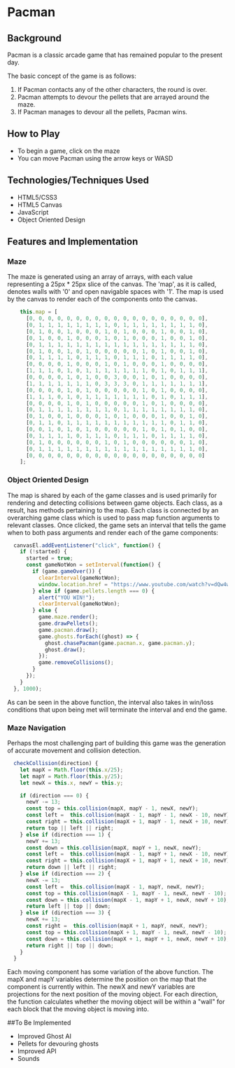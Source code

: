 # Pacman

## Background

Pacman is a classic arcade game that has remained popular to the present day. 

The basic concept of the game is as follows:

1. If Pacman contacts any of the other characters, the round is over.
2. Pacman attempts to devour the pellets that are arrayed around the maze.
3. If Pacman manages to devour all the pellets, Pacman wins.

## How to Play

- To begin a game, click on the maze
- You can move Pacman using the arrow keys or WASD

## Technologies/Techniques Used

- HTML5/CSS3
- HTML5 Canvas
- JavaScript
- Object Oriented Design

## Features and Implementation

### Maze

The maze is generated using an array of arrays, with each value representing a 25px * 25px slice of the canvas. The 'map', as it is called, denotes walls with '0' and open navigable spaces with '1'. The map is used by the canvas to render each of the components onto the canvas. 

```js
    this.map = [
      [0, 0, 0, 0, 0, 0, 0, 0, 0, 0, 0, 0, 0, 0, 0, 0, 0, 0, 0],
      [0, 1, 1, 1, 1, 1, 1, 1, 1, 0, 1, 1, 1, 1, 1, 1, 1, 1, 0],
      [0, 1, 0, 0, 1, 0, 0, 0, 1, 0, 1, 0, 0, 0, 1, 0, 0, 1, 0],
      [0, 1, 0, 0, 1, 0, 0, 0, 1, 0, 1, 0, 0, 0, 1, 0, 0, 1, 0],
      [0, 1, 1, 1, 1, 1, 1, 1, 1, 1, 1, 1, 1, 1, 1, 1, 1, 1, 0],
      [0, 1, 0, 0, 1, 0, 1, 0, 0, 0, 0, 0, 1, 0, 1, 0, 0, 1, 0],
      [0, 1, 1, 1, 1, 0, 1, 1, 1, 0, 1, 1, 1, 0, 1, 1, 1, 1, 0],
      [0, 0, 0, 0, 1, 0, 0, 0, 1, 0, 1, 0, 0, 0, 1, 0, 0, 0, 0],
      [1, 1, 1, 0, 1, 0, 1, 1, 1, 1, 1, 1, 1, 0, 1, 0, 1, 1, 1],
      [0, 0, 0, 0, 1, 0, 1, 0, 0, 3, 0, 0, 1, 0, 1, 0, 0, 0, 0],
      [1, 1, 1, 1, 1, 1, 1, 0, 3, 3, 3, 0, 1, 1, 1, 1, 1, 1, 1],
      [0, 0, 0, 0, 1, 0, 1, 0, 0, 0, 0, 0, 1, 0, 1, 0, 0, 0, 0],
      [1, 1, 1, 0, 1, 0, 1, 1, 1, 1, 1, 1, 1, 0, 1, 0, 1, 1, 1],
      [0, 0, 0, 0, 1, 0, 1, 0, 0, 0, 0, 0, 1, 0, 1, 0, 0, 0, 0],
      [0, 1, 1, 1, 1, 1, 1, 1, 1, 0, 1, 1, 1, 1, 1, 1, 1, 1, 0],
      [0, 1, 0, 0, 1, 0, 0, 0, 1, 0, 1, 0, 0, 0, 1, 0, 0, 1, 0],
      [0, 1, 1, 0, 1, 1, 1, 1, 1, 1, 1, 1, 1, 1, 1, 0, 1, 1, 0],
      [0, 0, 1, 0, 1, 0, 1, 0, 0, 0, 0, 0, 1, 0, 1, 0, 1, 0, 0],
      [0, 1, 1, 1, 1, 0, 1, 1, 1, 0, 1, 1, 1, 0, 1, 1, 1, 1, 0],
      [0, 1, 0, 0, 0, 0, 0, 0, 1, 0, 1, 0, 0, 0, 0, 0, 0, 1, 0],
      [0, 1, 1, 1, 1, 1, 1, 1, 1, 1, 1, 1, 1, 1, 1, 1, 1, 1, 0],
      [0, 0, 0, 0, 0, 0, 0, 0, 0, 0, 0, 0, 0, 0, 0, 0, 0, 0, 0]
    ];
```

### Object Oriented Design

The map is shared by each of the game classes and is used primarily for rendering and detecting collisions between game objects. Each class, as a result, has methods pertaining to the map. Each class is connected by an overarching game class which is used to pass map function arguments to relevant classes. Once clicked, the game sets an interval that tells the game when to both pass arguments and render each of the game components:

```js
  canvasEl.addEventListener("click", function() {
    if (!started) {
      started = true;
      const gameNotWon = setInterval(function() {
        if (game.gameOver()) {
          clearInterval(gameNotWon);
          window.location.href = "https://www.youtube.com/watch?v=dQw4w9WgXcQ";
        } else if (game.pellets.length === 0) {
          alert("YOU WIN!");
          clearInterval(gameNotWon);
        } else {
          game.maze.render();
          game.drawPellets();
          game.pacman.draw();
          game.ghosts.forEach((ghost) => {
            ghost.chasePacman(game.pacman.x, game.pacman.y);
            ghost.draw();
          });
          game.removeCollisions();
        }
      });
    }
  }, 1000);
```

As can be seen in the above function, the interval also takes in win/loss conditions that upon being met will terminate the interval and end the game.

### Maze Navigation

Perhaps the most challenging part of building this game was the generation of accurate movement and collision detection. 
```js
  checkCollision(direction) {
    let mapX = Math.floor(this.x/25);
    let mapY = Math.floor(this.y/25);
    let newX = this.x, newY = this.y;

    if (direction === 0) {
      newY -= 13;
      const top = this.collision(mapX, mapY - 1, newX, newY);
      const left =  this.collision(mapX - 1, mapY - 1, newX - 10, newY);
      const right = this.collision(mapX + 1, mapY - 1, newX + 10, newY);
      return top || left || right;
    } else if (direction === 1) {
      newY += 13;
      const down = this.collision(mapX, mapY + 1, newX, newY);
      const left =  this.collision(mapX - 1, mapY + 1, newX - 10, newY);
      const right = this.collision(mapX + 1, mapY + 1, newX + 10, newY);
      return down || left || right;
    } else if (direction === 2) {
      newX -= 13;
      const left =  this.collision(mapX - 1, mapY, newX, newY);
      const top = this.collision(mapX - 1, mapY - 1, newX, newY - 10);
      const down = this.collision(mapX - 1, mapY + 1, newX, newY + 10);
      return left || top || down;
    } else if (direction === 3) {
      newX += 13;
      const right =  this.collision(mapX + 1, mapY, newX, newY);
      const top = this.collision(mapX + 1, mapY - 1, newX, newY - 10);
      const down = this.collision(mapX + 1, mapY + 1, newX, newY + 10);
      return right || top || down;
    }
  }
```
Each moving component has some variation of the above function. The mapX and mapY variables determine the position on the map that the component is currently within. The newX and newY variables are projections for the next position of the moving object. For each direction, the function calculates whether the moving object will be within a "wall" for each block that the moving object is moving into.

##To Be Implemented

- Improved Ghost AI
- Pellets for devouring ghosts
- Improved API
- Sounds
